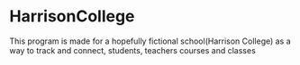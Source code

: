 # HarrisonCollege
This program is made for a hopefully fictional school(Harrison College) as a way to track and connect, students, teachers
courses and classes
